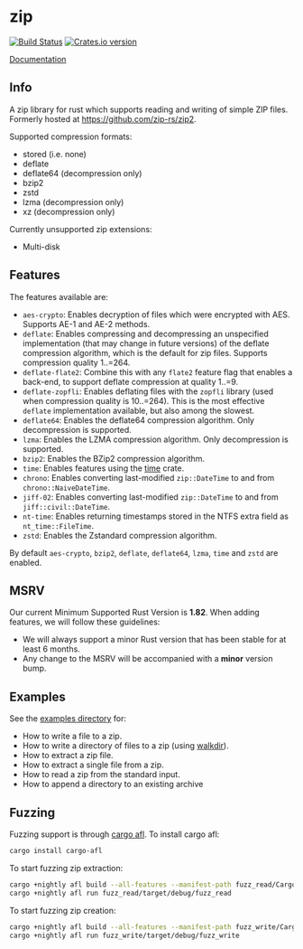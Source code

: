 zip
========

[![Build Status](https://github.com/zip-rs/zip2/actions/workflows/ci.yaml/badge.svg)](https://github.com/Pr0methean/zip/actions?query=branch%3Amaster+workflow%3ACI)
[![Crates.io version](https://img.shields.io/crates/v/zip.svg)](https://crates.io/crates/zip)

[Documentation](https://docs.rs/zip/latest/zip/)

Info
----


A zip library for rust which supports reading and writing of simple ZIP files. Formerly hosted at 
https://github.com/zip-rs/zip2.

Supported compression formats:

* stored (i.e. none)
* deflate
* deflate64 (decompression only)
* bzip2
* zstd
* lzma (decompression only)
* xz (decompression only)

Currently unsupported zip extensions:

* Multi-disk

Features
--------

The features available are:

* `aes-crypto`: Enables decryption of files which were encrypted with AES. Supports AE-1 and AE-2 methods.
* `deflate`: Enables compressing and decompressing an unspecified implementation (that may change in future versions) of
 the deflate compression algorithm, which is the default for zip files. Supports compression quality 1..=264.
* `deflate-flate2`: Combine this with any `flate2` feature flag that enables a back-end, to support deflate compression 
  at quality 1..=9.
* `deflate-zopfli`: Enables deflating files with the `zopfli` library (used when compression quality is 10..=264). This
  is the most effective `deflate` implementation available, but also among the slowest.
* `deflate64`: Enables the deflate64 compression algorithm. Only decompression is supported.
* `lzma`: Enables the LZMA compression algorithm. Only decompression is supported.
* `bzip2`: Enables the BZip2 compression algorithm.
* `time`: Enables features using the [time](https://github.com/rust-lang-deprecated/time) crate.
* `chrono`: Enables converting last-modified `zip::DateTime` to and from `chrono::NaiveDateTime`.
* `jiff-02`: Enables converting last-modified `zip::DateTime` to and from `jiff::civil::DateTime`.
* `nt-time`: Enables returning timestamps stored in the NTFS extra field as `nt_time::FileTime`.
* `zstd`: Enables the Zstandard compression algorithm.

By default `aes-crypto`, `bzip2`, `deflate`, `deflate64`, `lzma`, `time` and `zstd` are enabled.

MSRV
----

Our current Minimum Supported Rust Version is **1.82**. When adding features,
we will follow these guidelines:

- We will always support a minor Rust version that has been stable for at least 6 months.
- Any change to the MSRV will be accompanied with a **minor** version bump.

Examples
--------

See the [examples directory](examples) for:
   * How to write a file to a zip.
   * How to write a directory of files to a zip (using [walkdir](https://github.com/BurntSushi/walkdir)).
   * How to extract a zip file.
   * How to extract a single file from a zip.
   * How to read a zip from the standard input.
   * How to append a directory to an existing archive

Fuzzing
-------

Fuzzing support is through [cargo afl](https://rust-fuzz.github.io/book/afl.html). To install cargo afl:

```bash
cargo install cargo-afl
```

To start fuzzing zip extraction:

```bash
cargo +nightly afl build --all-features --manifest-path fuzz_read/Cargo.toml
cargo +nightly afl run fuzz_read/target/debug/fuzz_read
```

To start fuzzing zip creation:

```bash
cargo +nightly afl build --all-features --manifest-path fuzz_write/Cargo.toml
cargo +nightly afl run fuzz_write/target/debug/fuzz_write
```
